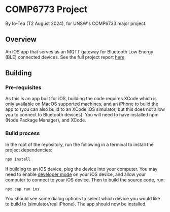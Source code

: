 # COMP6773 Project
By Io-Tea (T2 August 2024), for UNSW's COMP6733 major project.

## Overview
An iOS app that serves as an MQTT gateway for Bluetooth Low Energy (BLE) connected devices. See the full project report [here](https://docs.google.com/document/d/1q-OY4pcbmSYITKIX6146AHS_C1iR-LbfJMAFP771rkE/edit?usp=sharing). 

## Building

### Pre-requisites
As this is an app built for iOS, building the code requires XCode which is only available on MacOS supported machines, and an iPhone to build the app to (you can also build to an XCode iOS simulator, but this does not allow you to connect to Bluetooth devices). You will need to have installed npm (Node Package Manager), and XCode.

### Build process
In the root of the repository, run the following in a terminal to install the project dependencies:

```bash
npm install
```

If building to an iOS device, plug the device into your computer. You may need to enable [developer mode](https://docs.expo.dev/guides/ios-developer-mode/) on your iOS device, and allow your computer to connect to your iOS device. Then to build the source code, run:

```bash
npx cap run ios
```

You should see some dialog options to select which device you would like to build to (simulator/real iPhone). The app should now be installed.
